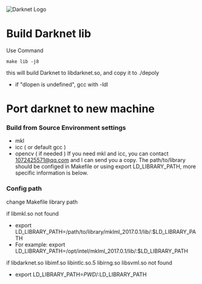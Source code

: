 ![Darknet Logo](http://pjreddie.com/media/files/darknet-black-small.png)

# Build Darknet lib
Use Command 

	make lib -j8

this will build Darknet to libdarknet.so, and copy it to ./depoly
 - if "dlopen is undefined", gcc with -ldl

# Port darknet to new machine

### Build from Source Environment settings

 - mkl
 - icc ( or default gcc )
 - opencv ( if needed )
If you need mkl and icc, you can contact 1072425571@qq.com and I can send you a copy.
The path/to/library should be configed in Makefile or using export LD_LIBRARY_PATH, more specific information is below.

### Config path
change Makefile library path

if libmkl.so not found

 - export LD_LIBRARY_PATH=/path/to/library/mklml_2017.0.1/lib/:$LD_LIBRARY_PATH
 - For example: export LD_LIBRARY_PATH=/opt/intel/mklml_2017.0.1/lib/:$LD_LIBRARY_PATH

if libdarknet.so libimf.so libintlc.so.5 libirng.so libsvml.so not found

 - export LD_LIBRARY_PATH=$PWD/:$LD_LIBRARY_PATH

